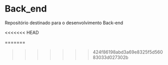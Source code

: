 ﻿# Back_end
Repositório destinado para o desenvolvimento Back-end


<<<<<<< HEAD
<!-- Last Deploy: 27/10/2025 17:36:43 -->
=======
<!-- Last Deploy: 27/10/2025 17:36:43 -->
<!-- Last Deploy: 27/10/2025 17:36:43 -->
>>>>>>> 424f86198abd3a69e8325f5d56083033d027302b
